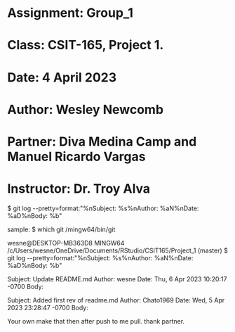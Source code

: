 # Assignment: Group_1
# Class: CSIT-165, Project 1.
# Date: 4 April 2023
# Author: Wesley Newcomb
# Partner: Diva Medina Camp and Manuel Ricardo Vargas
# Instructor: Dr. Troy Alva

$ git log --pretty=format:"%nSubject: %s%nAuthor: %aN%nDate: %aD%nBody: %b"

sample:
$ which git
/mingw64/bin/git

wesne@DESKTOP-MB363D8 MINGW64 /c/Users/wesne/OneDrive/Documents/RStudio/CSIT165/Project_1 (master)
$ git log --pretty=format:"%nSubject: %s%nAuthor: %aN%nDate: %aD%nBody: %b"

Subject: Update README.md
Author: wesne
Date: Thu, 6 Apr 2023 10:20:17 -0700
Body:

Subject: Added first rev of readme.md
Author: Chato1969
Date: Wed, 5 Apr 2023 23:28:47 -0700
Body:

Your own make that then after push to me pull.
thank partner.
